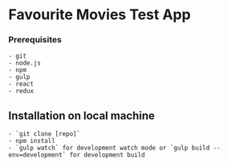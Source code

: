 # Favourite Movies Test App

### Prerequisites
    - git
    - node.js
    - npm
    - gulp
    - react
    - redux


## Installation on local machine
    - `git clone [repo]`
    - npm install
    - `gulp watch` for development watch mode or `gulp build --env=development` for development build

